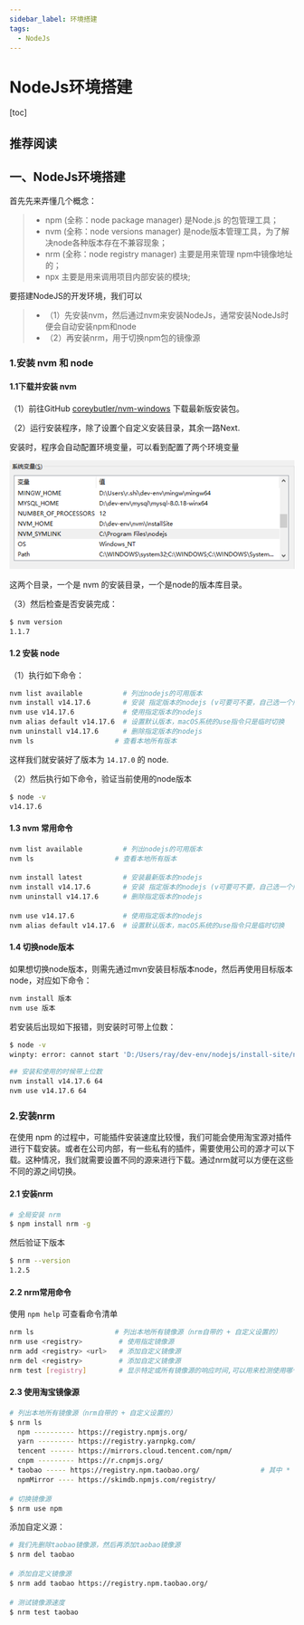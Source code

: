 ```yaml
---
sidebar_label: 环境搭建
tags:
  - NodeJs
---
```


# NodeJs环境搭建

[toc]

## 推荐阅读

## 一、NodeJs环境搭建

首先先来弄懂几个概念：

> - npm (全称：node package manager) 是Node.js 的包管理工具；
> - nvm (全称：node versions manager) 是node版本管理工具，为了解决node各种版本存在不兼容现象；
> - nrm (全称：node registry manager) 主要是用来管理 npm中镜像地址的；
> - npx 主要是用来调用项目内部安装的模块;

要搭建NodeJS的开发环境，我们可以

> - （1）先安装nvm，然后通过nvm来安装NodeJs，通常安装NodeJs时便会自动安装npm和node
> - （2）再安装nrm，用于切换npm包的镜像源

### 1.安装 nvm  和  node

#### 1.1下载并安装 nvm

（1）前往GitHub [coreybutler/nvm-windows](https://github.com/coreybutler/nvm-windows) 下载最新版安装包。

（2）运行安装程序，除了设置个自定义安装目录，其余一路Next.

安装时，程序会自动配置环境变量，可以看到配置了两个环境变量

![image-20210528165147428](./images/image-20210528165147428.png)

这两个目录，一个是 nvm 的安装目录，一个是node的版本库目录。

（3）然后检查是否安装完成：

```bash
$ nvm version
1.1.7
```

#### 1.2 安装 node

（1）执行如下命令：

```bash
nvm list available          # 列出nodejs的可用版本
nvm install v14.17.6        # 安装 指定版本的nodejs (v可要可不要，自己选一个版本进行安装)
nvm use v14.17.6   		  	# 使用指定版本的nodejs
nvm alias default v14.17.6  # 设置默认版本，macOS系统的use指令只是临时切换
nvm uninstall v14.17.6      # 删除指定版本的nodejs
nvm ls					  # 查看本地所有版本
```

这样我们就安装好了版本为 `14.17.0` 的 node.

（2）然后执行如下命令，验证当前使用的node版本

```bash
$ node -v
v14.17.6
```

#### 1.3 nvm 常用命令

```bash
nvm list available          # 列出nodejs的可用版本
nvm ls					  # 查看本地所有版本

nvm install latest          # 安装最新版本的nodejs
nvm install v14.17.6        # 安装 指定版本的nodejs (v可要可不要，自己选一个版本进行安装)
nvm uninstall v14.17.6      # 删除指定版本的nodejs

nvm use v14.17.6   		  	# 使用指定版本的nodejs
nvm alias default v14.17.6  # 设置默认版本，macOS系统的use指令只是临时切换
```

#### 1.4 切换node版本

如果想切换node版本，则需先通过mvn安装目标版本node，然后再使用目标版本node，对应如下命令：

```bash
nvm install 版本 
nvm use 版本
```

若安装后出现如下报错，则安装时可带上位数：

```bash
$ node -v
winpty: error: cannot start 'D:/Users/ray/dev-env/nodejs/install-site/node.exe -v': %1 不是有效的 Win32 应用程序。 (error 0xc1)
```

```bash
## 安装和使用的时候带上位数
nvm install v14.17.6 64
nvm use v14.17.6 64
```

### 2.安装nrm

在使用 npm 的过程中，可能插件安装速度比较慢，我们可能会使用淘宝源对插件进行下载安装。或者在公司内部，有一些私有的插件，需要使用公司的源才可以下载。这种情况，我们就需要设置不同的源来进行下载。通过nrm就可以方便在这些不同的源之间切换。

#### 2.1 安装nrm

```bash
# 全局安装 nrm
$ npm install nrm -g
```

然后验证下版本

```bash
$ nrm --version
1.2.5
```

#### 2.2 nrm常用命令

使用 `npm help` 可查看命令清单

```bash
nrm ls   			      # 列出本地所有镜像源（nrm自带的 + 自定义设置的）
nrm use <registry>         # 使用指定镜像源
nrm add <registry> <url>   # 添加自定义镜像源
nrm del <registry>         # 添加自定义镜像源
nrm test [registry]    	   # 显示特定或所有镜像源的响应时间,可以用来检测使用哪个镜像源快速下载安装包
```

#### 2.3 使用淘宝镜像源

```bash
# 列出本地所有镜像源（nrm自带的 + 自定义设置的）
$ nrm ls
  npm ---------- https://registry.npmjs.org/
  yarn --------- https://registry.yarnpkg.com/
  tencent ------ https://mirrors.cloud.tencent.com/npm/
  cnpm --------- https://r.cnpmjs.org/
* taobao ----- https://registry.npm.taobao.org/               # 其中 * 指示着当前使用的源
  npmMirror ---- https://skimdb.npmjs.com/registry/
  
# 切换镜像源
$ nrm use npm
```

添加自定义源：

```bash
# 我们先删除taobao镜像源，然后再添加taobao镜像源
$ nrm del taobao
 
# 添加自定义镜像源
$ nrm add taobao https://registry.npm.taobao.org/  

# 测试镜像源速度
$ nrm test taobao
```
